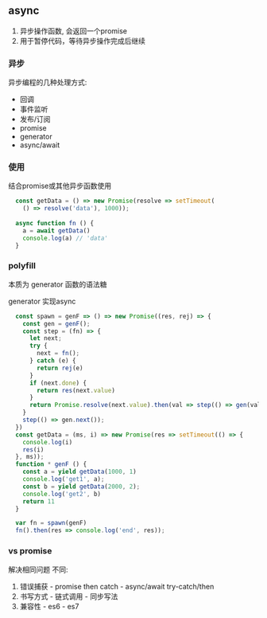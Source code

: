 


## async

1. 异步操作函数, 会返回一个promise
2. 用于暂停代码，等待异步操作完成后继续

### 异步

异步编程的几种处理方式:
  - 回调
  - 事件监听
  - 发布/订阅
  - promise
  - generator
  - async/await

### 使用

结合promise或其他异步函数使用 
  ```js
    const getData = () => new Promise(resolve => setTimeout(
      () => resolve('data'), 1000));
      
    async function fn () {
      a = await getData()
      console.log(a) // 'data'
    }
  ```

### polyfill
本质为 generator 函数的语法糖 

generator 实现async
  ```js
    const spawn = genF => () => new Promise((res, rej) => {
      const gen = genF();
      const step = (fn) => {
        let next;
        try {
          next = fn();
        } catch (e) {
          return rej(e)
        }
        if (next.done) {
          return res(next.value)
        }
        return Promise.resolve(next.value).then(val => step(() => gen(val)))
      }
      step(() => gen.next());
    })
    const getData = (ms, i) => new Promise(res => setTimeout(() => {
      console.log(i)
      res(i)
    }, ms));
    function * genF () {
      const a = yield getData(1000, 1)
      console.log('get1', a);
      const b = yield getData(2000, 2);
      console.log('get2', b)
      return 11
    }

    var fn = spawn(genF)
    fn().then(res => console.log('end', res));
  ```


### vs promise

解决相同问题
不同:
  1. 错误捕获
    - promise then catch
    - async/await try-catch/then
  2. 书写方式
    - 链式调用
    - 同步写法
  3. 兼容性
    - es6
    - es7